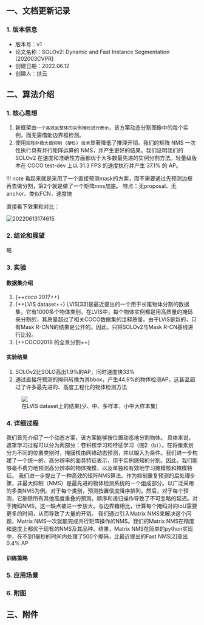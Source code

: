 ## 一、文档更新记录
### 1. 版本信息
- 版本号：v1
- 论文名称：SOLOv2: Dynamic and Fast Instance Segmentation [202003CVPR]
- 创建日期：2022.06.12
- 创建人：扶云
## 二、算法介绍
### 1. 核心思想

1. 新框架由`一个高效且整体的实例掩码进行表示`，该方案动态分割图像中的每个实例，而无需借助边界框检测。
2. 使用`矩阵非极大值抑制 (NMS) 技术`显著降低了推理开销。我们的矩阵 NMS 一次性执行具有并行矩阵运算的 NMS，并产生更好的结果。我们证明我们的 SOLOv2 在速度和准确性方面都优于大多数最先进的实例分割方法。轻量级版本在 COCO test-dev 上以 31.3 FPS 的速度执行并产生 37.1% 的 AP。



!!! note
    看起来就是采用了一个直接预测mask的方案，而不需要通过先预测边框再去做分割，第2个就是做了一个矩阵nms加速。
    特点：无proposal、无anchor、类似FCN，速度快

直接看下效果和对比：

![20220613174615](https://lcv1-1256975222.cos.ap-shanghai.myqcloud.com/20220613174615.png)


### 2. 结论和展望
略

### 3. 实验
#### 数据集介绍

1. {++coco 2017++}
2. {++LVIS dataset++}
    LVIS[33]是最近提出的一个用于长尾物体分割的数据集，它有1000多个物体类别。在LVIS中，每个物体实例都是用高质量的掩码来分割的，其质量超过了相关COCO数据集的注释质量。由于LVIS是新的，只有Mask R-CNN的结果是公开的。因此，只将SOLOv2与Mask R-CN基线进行比较。
3. {++COCO2018 的全景分割++}


#### 实验结果
1. SOLOv2比SOLO高出1.9%的AP，同时速度快33%
2. 通过直接将预测的掩码转换为其bbox，产生44.9%的物体检测AP，这甚至超过了许多最先进的、高度工程化的物体检测方法



<figure>
  <img src="https://lcv1-1256975222.cos.ap-shanghai.myqcloud.com/20220613210029.png"  />
  <figcaption>在LVIS dataset上的结果(少、中、多样本，小中大样本集)</figcaption>
</figure>



### 4. 详细过程

我们首先介绍了一个动态方案，该方案能够按位置动态地分割物体。
具体来说，遮罩学习过程可以分为两部分：卷积核学习和特征学习（图2（b））。在将像素划分为不同的位置类别时，掩膜核由网络动态预测，并以输入为条件。我们进一步构建了一个统一的、高分辨率的面具特征表示，用于实例感知的分割。因此，我们能够毫不费力地预测高分辨率的物体掩模，以及单独和有效地学习掩模核和掩模特征。
我们进一步提出了一种高效的矩阵NMS算法。作为抑制重复预测的后处理步骤，非最大抑制（NMS）是最先进的物体检测系统的一个组成部分。以广泛采用的多类NMS为例。对于每个类别，预测按置信度降序排列。然后，对于每个预测，它删除所有其他高度重叠的预测。顺序和递归操作导致了不可忽略的延迟。对于掩码NMS，这一缺点被进一步放大。与边界箱相比，计算每个掩码对的IoU需要更多的时间，从而导致了大量的开销。
我们通过引入Matrix NMS来解决这个问题，Matrix NMS一次就能完成并行矩阵操作的NMS。我们的Matrix NMS在精度和速度上都优于现有的NMS及其品种。结果，Matrix NMS在简单的python实现中，在不到1毫秒的时间内处理了500个掩码，比最近提出的Fast NMS[2]高出0.4% AP

#### 训练策略
### 5. 应用场景
### 6. 附图
## 三、附件